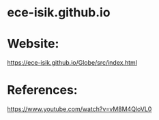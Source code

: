 # ece-isik.github.io
# Website:
https://ece-isik.github.io/Globe/src/index.html
# References:
https://www.youtube.com/watch?v=vM8M4QloVL0

